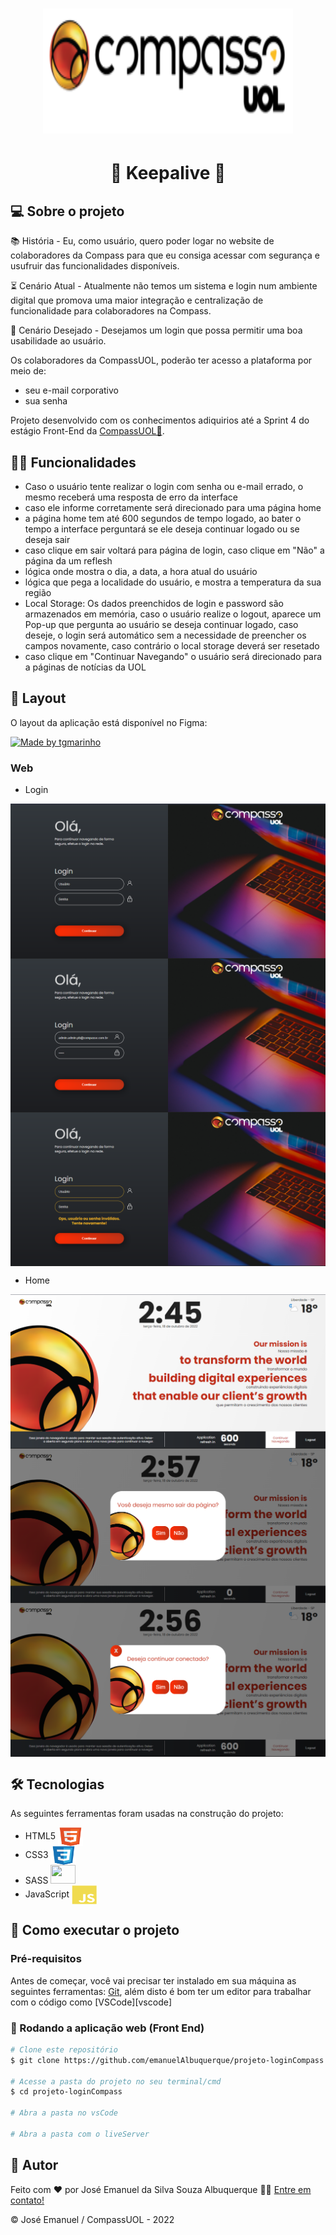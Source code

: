 <h1 align="center">
    <img alt="Logo da Compass" src="https://github.com/emanuelAlbuquerque/projeto-loginCompass/blob/main/src/assets/logo-compass-home.svg" height="200" width="400"/>
</h1>

<h1 align="center"> 
	 🚀 Keepalive 🚀
</h1>

## 💻 Sobre o projeto

📚 História - Eu, como usuário, quero poder logar no website de colaboradores da Compass para que eu consiga acessar com segurança e usufruir das funcionalidades disponíveis.

⏳ Cenário Atual - Atualmente não temos um sistema e login num ambiente digital que promova uma maior integração e centralização de funcionalidade para colaboradores na Compass.⠀⠀⠀

🎥 Cenário Desejado - Desejamos um login que possa permitir uma boa usabilidade ao usuário.

Os colaboradores da CompassUOL, poderão ter acesso a plataforma por meio de:
- seu e-mail corporativo
- sua senha

Projeto desenvolvido com os conhecimentos adiquirios até a Sprint 4 do estágio Front-End da [CompassUOL🧭](https://compass.uol/pt/home/?utm_source=google-ads&utm_medium=ppc&utm_campaign=compasso-uol-institucional&utm_term=compassuol).

## 🧑‍💻 Funcionalidades

- Caso o usuário tente realizar o login com senha ou e-mail errado, o mesmo receberá uma resposta de erro da interface
- caso ele informe corretamente será direcionado para uma página home
- a página home tem até 600 segundos de tempo logado, ao bater o tempo a interface perguntará se ele deseja continuar logado ou se deseja sair
- caso clique em sair voltará para página de login, caso clique em "Não" a página da um reflesh
- lógica onde mostra o dia, a data, a hora atual do usuário
- lógica que pega a localidade do usuário, e mostra a temperatura da sua região
- Local Storage: Os dados preenchidos de login e password são armazenados em memória, caso o usuário realize o logout, aparece um Pop-up que pergunta ao usuário se deseja continuar logado, caso deseje, o login será automático sem a necessidade de preencher os campos novamente, caso contrário o local storage deverá ser resetado
- caso clique em "Continuar Navegando" o usuário será direcionado para a páginas de notícias da UOL


## 🎨 Layout

O layout da aplicação está disponível no Figma:

<a href="https://www.figma.com/file/D9NUCsGJ1gCvmL0ZUnb7SJ/keepalive?node-id=1%3A3">
  <img alt="Made by tgmarinho" src="https://img.shields.io/static/v1?label=Acessar layout&message=Figma&color=rgb(255, 153, 0)">
</a>

### Web

- Login
<p align="center" style="display: flex; align-items: flex-start; justify-content: center; flex-direction: column;">
  <img alt="Tela de login" src="https://github.com/emanuelAlbuquerque/projeto-loginCompass/blob/main/src/assets/img-README/login.png">
  <img alt="Tela de login preenchido" src="https://github.com/emanuelAlbuquerque/projeto-loginCompass/blob/main/src/assets/img-README/login-preenchido.png">
  <img alt="Tela de login com error" src="https://github.com/emanuelAlbuquerque/projeto-loginCompass/blob/main/src/assets/img-README/login-error.png">
</p>

- Home
<p align="center" style="display: flex; align-items: flex-start; justify-content: center; flex-direction: column;">
  <img alt="Tela de home" src="https://github.com/emanuelAlbuquerque/projeto-loginCompass/blob/main/src/assets/img-README/home.png">
  <img alt="Modal de refresh" src="https://github.com/emanuelAlbuquerque/projeto-loginCompass/blob/main/src/assets/img-README/modal-refresh_home.png">
  <img alt="Modal de logout" src="https://github.com/emanuelAlbuquerque/projeto-loginCompass/blob/main/src/assets/img-README/modal-logout_home.png">
</p>

## 🛠 Tecnologias

As seguintes ferramentas foram usadas na construção do projeto:

- HTML5 <img align="center" alt="Emanuel-HTML" height="30" width="40" src="https://raw.githubusercontent.com/devicons/devicon/master/icons/html5/html5-original.svg">
- CSS3 <img align="center" alt="Emanuel-CSS" height="30" width="40" src="https://raw.githubusercontent.com/devicons/devicon/master/icons/css3/css3-original.svg">
- SASS <img src="https://cdn.jsdelivr.net/gh/devicons/devicon/icons/sass/sass-original.svg" height="30" width="40" />
- JavaScript <img align="center" alt="Emanuel-Js" height="30" width="40" src="https://raw.githubusercontent.com/devicons/devicon/master/icons/javascript/javascript-plain.svg">


## 🚀 Como executar o projeto

### Pré-requisitos

Antes de começar, você vai precisar ter instalado em sua máquina as seguintes ferramentas:
[Git](https://git-scm.com), além disto é bom ter um editor para trabalhar com o código como [VSCode][vscode]

### 🧭 Rodando a aplicação web (Front End)

```bash
# Clone este repositório
$ git clone https://github.com/emanuelAlbuquerque/projeto-loginCompass.git

# Acesse a pasta do projeto no seu terminal/cmd
$ cd projeto-loginCompass

# Abra a pasta no vsCode

# Abra a pasta com o liveServer
```


## 📝 Autor

Feito com ❤️ por José Emanuel da Silva Souza Albuquerque 👋🏽 [Entre em contato!](https://www.linkedin.com/in/emanuel-albuquerque-2abb5a232/)

©️ José Emanuel / CompassUOL - 2022

